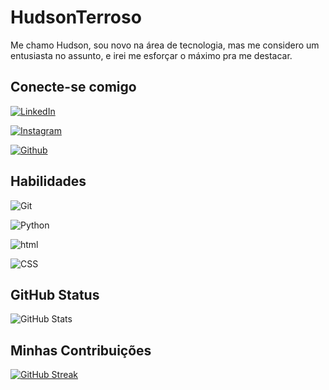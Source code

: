 # HudsonTerroso 
Me chamo Hudson, sou novo na área de tecnologia, mas me considero um entusiasta no assunto, e irei me esforçar o máximo pra me destacar.

## Conecte-se comigo
[![LinkedIn](https://img.shields.io/badge/LinkedIn-000?style=for-the-badge&logo=linkedin&logoColor=0E76A8)](https://www.linkedin.com/in/hudson-terroso-64b56021b/)

[![Instagram](https://img.shields.io/badge/Instagram-000?style=for-the-badge&logo=instagram)](https://www.instagram.com/hudsonterroso/)

[![Github](https://img.shields.io/badge/Github-000?style=for-the-badge&logo=github)](https://github.com/HudsonTerroso)

## Habilidades

![Git](https://img.shields.io/badge/Git-000?style=for-the-badge&logo=git)

![Python](https://img.shields.io/badge/Python-000?style=for-the-badge&logo=python)

![html](https://img.shields.io/badge/html-000?style=for-the-badge&logo=html5)

![CSS](https://img.shields.io/badge/CSS-000?style=for-the-badge&logo=css3)

## GitHub Status

![GitHub Stats](https://github-readme-stats.vercel.app/api?username=HudsonTerroso&theme=transparent&bg_color=000&border_color=30A3DC&show_icons=true&icon_color=30A3DC&title_color=E94D5F&text_color=FFF)

## Minhas Contribuições

[![GitHub Streak](https://streak-stats.demolab.com/?user=HudsonTerroso&theme=bear&background=000&border=30A3DC&dates=FFF)](https://git.io/streak-stats)



